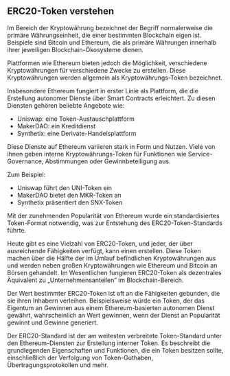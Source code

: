 ## ERC20-Token verstehen

Im Bereich der Kryptowährung bezeichnet der Begriff normalerweise die primäre Währungseinheit, die einer bestimmten Blockchain eigen ist. Beispiele sind Bitcoin und Ethereum, die als primäre Währungen innerhalb ihrer jeweiligen Blockchain-Ökosysteme dienen.

Plattformen wie Ethereum bieten jedoch die Möglichkeit, verschiedene Kryptowährungen für verschiedene Zwecke zu erstellen. Diese Kryptowährungen werden allgemein als Kryptowährungs-Token bezeichnet.

Insbesondere Ethereum fungiert in erster Linie als Plattform, die die Erstellung autonomer Dienste über Smart Contracts erleichtert. Zu diesen Diensten gehören beliebte Angebote wie:

- Uniswap: eine Token-Austauschplattform
- MakerDAO: ein Kreditdienst
- Synthetix: eine Derivate-Handelsplattform

Diese Dienste auf Ethereum variieren stark in Form und Nutzen. Viele von ihnen geben interne Kryptowährungs-Token für Funktionen wie Service-Governance, Abstimmungen oder Gewinnbeteiligung aus.

Zum Beispiel:

- Uniswap führt den UNI-Token ein
- MakerDAO bietet den MKR-Token an
- Synthetix präsentiert den SNX-Token

Mit der zunehmenden Popularität von Ethereum wurde ein standardisiertes Token-Format notwendig, was zur Entstehung des ERC20-Token-Standards führte.

Heute gibt es eine Vielzahl von ERC20-Token, und jeder, der über ausreichende Fähigkeiten verfügt, kann einen erstellen. Diese Token machen über die Hälfte der im Umlauf befindlichen Kryptowährungen aus und werden neben großen Kryptowährungen wie Ethereum und Bitcoin an Börsen gehandelt. Im Wesentlichen fungieren ERC20-Token als dezentrales Äquivalent zu „Unternehmensanteilen“ im Blockchain-Bereich.

Der Wert bestimmter ERC20-Token ist oft an die Fähigkeiten gebunden, die sie ihren Inhabern verleihen. Beispielsweise würde ein Token, der das Eigentum an Gewinnen aus einem Ethereum-basierten autonomen Dienst gewährt, wahrscheinlich an Wert gewinnen, wenn der Dienst an Popularität gewinnt und Gewinne generiert.

Der ERC20-Standard ist der am weitesten verbreitete Token-Standard unter den Ethereum-Diensten zur Erstellung interner Token. Es beschreibt die grundlegenden Eigenschaften und Funktionen, die ein Token besitzen sollte, einschließlich der Verfolgung von Token-Guthaben, Übertragungsprotokollen und mehr.